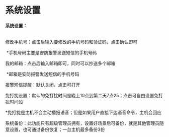 # 系统设置

#### 系统设置：

<img src="http://open.cspugoing.com/img/help/system-1.png" alt="" style="zoom:80%;" /><img src="http://open.cspugoing.com/img/help/system-3.png" alt="" style="zoom:80%;" />

修改手机号：点击后输入要修改的手机号码和验证码，点击确认即可	

​						*手机号码主要是安防报警发送短信的手机号码



我的邮箱：点击后输入邮箱即可，同时可以抄送多个邮箱		

​					*邮箱是安防报警发送短信的手机号码



报警短信提醒：默认关闭，点击可打开



免打扰设置：默认的免打扰时间是晚上10点到第二天7点25；点击可自由设置免打扰时间段		

​						*免打扰是主机不会主动播报语音；但是如果用户直接下达语音命令，主机会回应



系统备份：此功能只有超级管理员拥有，设置好场景后可备份，就是其他管理员随意设置，也可通过备份恢复；一台主机最多备份3份